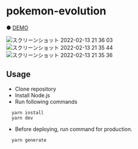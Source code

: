 # pokemon-evolution

● <a href="https://hisamikurita.github.io/threejs-barbajs-demo/dist/">DEMO</a>

![スクリーンショット 2022-02-13 21 36 03](https://user-images.githubusercontent.com/47776346/153753518-7021fef5-4da1-4f26-9364-bbc77e0c5b14.png)
![スクリーンショット 2022-02-13 21 35 44](https://user-images.githubusercontent.com/47776346/153753525-ff31359f-3061-478a-8b94-cc8e244f3bb9.png)
![スクリーンショット 2022-02-13 21 35 36](https://user-images.githubusercontent.com/47776346/153753527-b7fcb6b4-68f9-4639-81bc-3a1f1c8b72f9.png)

## Usage
* Clone repository<br>
* Install Node.js<br>
* Run following commands<br>
```
  yarn install
  yarn dev
```

* Before deploying, run command for production.<br>
```
  yarn generate
```

